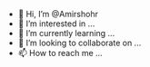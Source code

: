 - 👋 Hi, I’m @Amirshohr
- 👀 I’m interested in ...
- 🌱 I’m currently learning ...
- 💞️ I’m looking to collaborate on ...
- 📫 How to reach me ...

<!---
Amirshohr/Amirshohr is a ✨ special ✨ repository because its `README.md` (this file) appears on your GitHub profile.
You can click the Preview link to take a look at your changes.
--->
